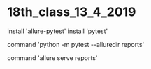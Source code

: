 # 18th_class_13_4_2019

install 'allure-pytest'
install 'pytest'

command 'python -m pytest --alluredir reports'

command 'allure serve reports'

